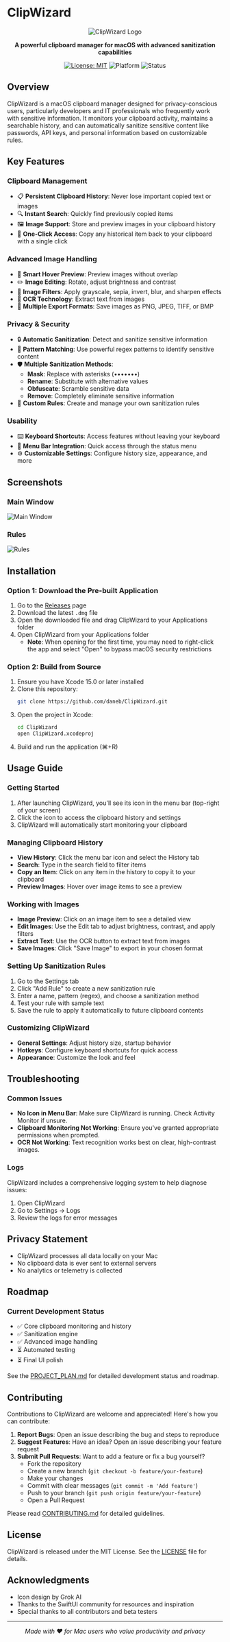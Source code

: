 # ClipWizard

<div align="center">

![ClipWizard Logo](./original.png)

**A powerful clipboard manager for macOS with advanced sanitization capabilities**

[![License: MIT](https://img.shields.io/badge/License-MIT-blue.svg)](https://opensource.org/licenses/MIT)
![Platform](https://img.shields.io/badge/platform-macOS-lightgrey)
![Status](https://img.shields.io/badge/status-beta-orange)

</div>

## Overview

ClipWizard is a macOS clipboard manager designed for privacy-conscious users, particularly developers and IT professionals who frequently work with sensitive information. It monitors your clipboard activity, maintains a searchable history, and can automatically sanitize sensitive content like passwords, API keys, and personal information based on customizable rules.

## Key Features

### Clipboard Management

- 📋 **Persistent Clipboard History**: Never lose important copied text or images
- 🔍 **Instant Search**: Quickly find previously copied items
- 🖼️ **Image Support**: Store and preview images in your clipboard history
- 🔄 **One-Click Access**: Copy any historical item back to your clipboard with a single click

### Advanced Image Handling

- 🔎 **Smart Hover Preview**: Preview images without overlap
- ✏️ **Image Editing**: Rotate, adjust brightness and contrast
- 🎨 **Image Filters**: Apply grayscale, sepia, invert, blur, and sharpen effects
- 📝 **OCR Technology**: Extract text from images
- 💾 **Multiple Export Formats**: Save images as PNG, JPEG, TIFF, or BMP

### Privacy & Security

- 🔒 **Automatic Sanitization**: Detect and sanitize sensitive information
- 🎯 **Pattern Matching**: Use powerful regex patterns to identify sensitive content
- 🛡️ **Multiple Sanitization Methods**:
  - **Mask**: Replace with asterisks (•••••••)
  - **Rename**: Substitute with alternative values
  - **Obfuscate**: Scramble sensitive data
  - **Remove**: Completely eliminate sensitive information
- 📝 **Custom Rules**: Create and manage your own sanitization rules

### Usability

- ⌨️ **Keyboard Shortcuts**: Access features without leaving your keyboard
- 🔔 **Menu Bar Integration**: Quick access through the status menu
- ⚙️ **Customizable Settings**: Configure history size, appearance, and more

## Screenshots

### Main Window

![Main Window](images/mainWindow.png)

### Rules

![Rules](images/rules.png)

## Installation

### Option 1: Download the Pre-built Application

1. Go to the [Releases](https://github.com/daneb/ClipWizard/releases) page
2. Download the latest `.dmg` file
3. Open the downloaded file and drag ClipWizard to your Applications folder
4. Open ClipWizard from your Applications folder
   - **Note**: When opening for the first time, you may need to right-click the app and select "Open" to bypass macOS security restrictions

### Option 2: Build from Source

1. Ensure you have Xcode 15.0 or later installed
2. Clone this repository:
   ```bash
   git clone https://github.com/daneb/ClipWizard.git
   ```
3. Open the project in Xcode:
   ```bash
   cd ClipWizard
   open ClipWizard.xcodeproj
   ```
4. Build and run the application (⌘+R)

## Usage Guide

### Getting Started

1. After launching ClipWizard, you'll see its icon in the menu bar (top-right of your screen)
2. Click the icon to access the clipboard history and settings
3. ClipWizard will automatically start monitoring your clipboard

### Managing Clipboard History

- **View History**: Click the menu bar icon and select the History tab
- **Search**: Type in the search field to filter items
- **Copy an Item**: Click on any item in the history to copy it to your clipboard
- **Preview Images**: Hover over image items to see a preview

### Working with Images

- **Image Preview**: Click on an image item to see a detailed view
- **Edit Images**: Use the Edit tab to adjust brightness, contrast, and apply filters
- **Extract Text**: Use the OCR button to extract text from images
- **Save Images**: Click "Save Image" to export in your chosen format

### Setting Up Sanitization Rules

1. Go to the Settings tab
2. Click "Add Rule" to create a new sanitization rule
3. Enter a name, pattern (regex), and choose a sanitization method
4. Test your rule with sample text
5. Save the rule to apply it automatically to future clipboard contents

### Customizing ClipWizard

- **General Settings**: Adjust history size, startup behavior
- **Hotkeys**: Configure keyboard shortcuts for quick access
- **Appearance**: Customize the look and feel

## Troubleshooting

### Common Issues

- **No Icon in Menu Bar**: Make sure ClipWizard is running. Check Activity Monitor if unsure.
- **Clipboard Monitoring Not Working**: Ensure you've granted appropriate permissions when prompted.
- **OCR Not Working**: Text recognition works best on clear, high-contrast images.

### Logs

ClipWizard includes a comprehensive logging system to help diagnose issues:

1. Open ClipWizard
2. Go to Settings → Logs
3. Review the logs for error messages

## Privacy Statement

- ClipWizard processes all data locally on your Mac
- No clipboard data is ever sent to external servers
- No analytics or telemetry is collected

## Roadmap

### Current Development Status

- ✅ Core clipboard monitoring and history
- ✅ Sanitization engine
- ✅ Advanced image handling
- ⏳ Automated testing
- ⏳ Final UI polish

See the [PROJECT_PLAN.md](./PROJECT_PLAN.md) for detailed development status and roadmap.

## Contributing

Contributions to ClipWizard are welcome and appreciated! Here's how you can contribute:

1. **Report Bugs**: Open an issue describing the bug and steps to reproduce
2. **Suggest Features**: Have an idea? Open an issue describing your feature request
3. **Submit Pull Requests**: Want to add a feature or fix a bug yourself?
   - Fork the repository
   - Create a new branch (`git checkout -b feature/your-feature`)
   - Make your changes
   - Commit with clear messages (`git commit -m 'Add feature'`)
   - Push to your branch (`git push origin feature/your-feature`)
   - Open a Pull Request

Please read [CONTRIBUTING.md](./CONTRIBUTING.md) for detailed guidelines.

## License

ClipWizard is released under the MIT License. See the [LICENSE](./LICENSE) file for details.

## Acknowledgments

- Icon design by Grok AI
- Thanks to the SwiftUI community for resources and inspiration
- Special thanks to all contributors and beta testers

---

<div align="center">
  <em>Made with ❤️ for Mac users who value productivity and privacy</em>
</div>

